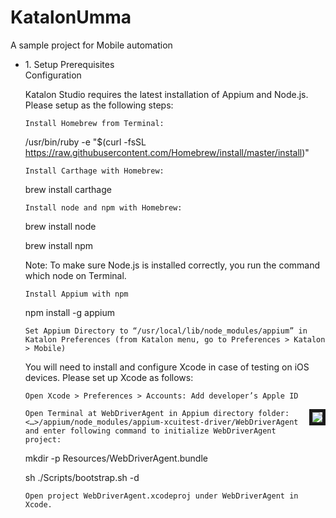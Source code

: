 # KatalonUmma
<p>A sample project for Mobile automation</p>
<ul>
  <li>1. Setup Prerequisites</li>
          Configuration

Katalon Studio requires the latest installation of Appium and Node.js. Please setup as the following steps:

    Install Homebrew from Terminal:

/usr/bin/ruby -e "$(curl -fsSL
https://raw.githubusercontent.com/Homebrew/install/master/install)"

    Install Carthage with Homebrew:

brew install carthage

    Install node and npm with Homebrew:

brew install node

brew install npm

Note: To make sure Node.js is installed correctly, you run the command which node on Terminal.

    Install Appium with npm

npm install -g appium

    Set Appium Directory to “/usr/local/lib/node_modules/appium” in Katalon Preferences (from Katalon menu, go to Preferences > Katalon > Mobile)

You will need to install and configure Xcode in case of testing on iOS devices. Please set up Xcode as follows:

    Open Xcode > Preferences > Accounts: Add developer’s Apple ID



<img src="https://d1h3p5fzmizjvp.cloudfront.net/wp-content/uploads/2017/07/25103608/Add-acocunt-in-Xcode.png" border="5px #000 solid" align="right" />


    Open Terminal at WebDriverAgent in Appium directory folder:
    <…>/appium/node_modules/appium-xcuitest-driver/WebDriverAgent and enter following command to initialize WebDriverAgent project:

mkdir -p Resources/WebDriverAgent.bundle

sh ./Scripts/bootstrap.sh -d

    Open project WebDriverAgent.xcodeproj under WebDriverAgent in Xcode.
</ul>
